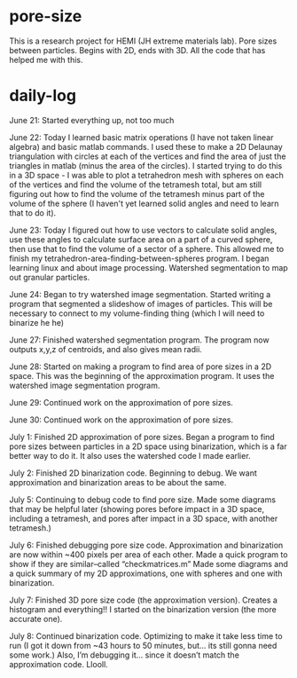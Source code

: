 # pore-size
This is a research project for HEMI (JH extreme materials lab). Pore sizes between particles. Begins with 2D, ends with 3D. All the code that has helped me with this.


# daily-log
June 21:
Started everything up, not too much

June 22:
Today I learned basic matrix operations (I have not taken linear algebra) and basic matlab commands. I used these to make a 2D Delaunay triangulation with circles at each of the vertices and find the area of just the triangles in matlab (minus the area of the circles). I started trying to do this in a 3D space - I was able to plot a tetrahedron mesh with spheres on each of the vertices and find the volume of the tetramesh total, but am still figuring out how to find the volume of the tetramesh minus part of the volume of the sphere (I haven't yet learned solid angles and need to learn that to do it).

June 23:
Today I figured out how to use vectors to calculate solid angles, use these angles to calculate surface area on a part of a curved sphere, then use that to find the volume of a sector of a sphere. This allowed me to finish my tetrahedron-area-finding-between-spheres program. I began learning linux and about image processing. Watershed segmentation to map out granular particles. 

June 24:
Began to try watershed image segmentation. Started writing a program that segmented a slideshow of images of particles. This will be necessary to connect to my volume-finding thing (which I will need to binarize he he) 

June 27:
Finished watershed segmentation program. The program now outputs x,y,z of centroids, and also gives mean radii. 

June 28:
Started on making a program to find area of pore sizes in a 2D space. This was the beginning of the approximation program. It uses the watershed image segmentation program. 

June 29:
Continued work on the approximation of pore sizes.

June 30:
Continued work on the approximation of pore sizes.

July 1:
Finished 2D approximation of pore sizes. Began a program to find pore sizes between particles in a 2D space using binarization, which is a far better way to do it. It also uses the watershed code I made earlier. 


July 2:
Finished 2D binarization code. Beginning to debug. We want approximation and binarization areas to be about the same.

July 5:
Continuing to debug code to find pore size. Made some diagrams that may be helpful later (showing pores before impact in a 3D space, including a tetramesh, and pores after impact in a 3D space, with another tetramesh.)

July 6:
Finished debugging pore size code. Approximation and binarization are now within ~400 pixels per area of each other. Made a quick program to show if they are similar–called “checkmatrices.m” Made some diagrams and a quick summary of my 2D approximations, one with spheres and one with binarization. 

July 7:
Finished 3D pore size code (the approximation version). Creates a histogram and everything!! I started on the binarization version (the more accurate one). 

July 8:
Continued binarization code. Optimizing to make it take less time to run (I got it down from ~43 hours to 50 minutes, but… its still gonna need some work.) Also, I’m debugging it… since it doesn’t match the approximation code. Llooll. 

